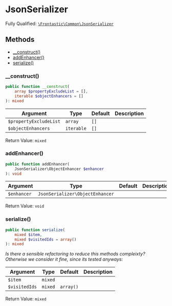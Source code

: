 #  JsonSerializer

Fully Qualified: [`\Frontastic\Common\JsonSerializer`](../../src/php/JsonSerializer.php)




## Methods

* [__construct()](#construct)
* [addEnhancer()](#addenhancer)
* [serialize()](#serialize)


### __construct()


```php
public function __construct(
    array $propertyExcludeList = [],
    iterable $objectEnhancers = []
): mixed
```






Argument|Type|Default|Description
--------|----|-------|-----------
`$propertyExcludeList`|`array`|`[]`|
`$objectEnhancers`|`iterable`|`[]`|

Return Value: `mixed`

### addEnhancer()


```php
public function addEnhancer(
    JsonSerializer\ObjectEnhancer $enhancer
): void
```






Argument|Type|Default|Description
--------|----|-------|-----------
`$enhancer`|`JsonSerializer\ObjectEnhancer`||

Return Value: `void`

### serialize()


```php
public function serialize(
    mixed $item,
    mixed $visitedIds = array()
): mixed
```


*Is there a sensible refactoring to reduce this methods compleixty?
Otherwise we consider it fine, since its tested anyways:*



Argument|Type|Default|Description
--------|----|-------|-----------
`$item`|`mixed`||
`$visitedIds`|`mixed`|`array()`|

Return Value: `mixed`

